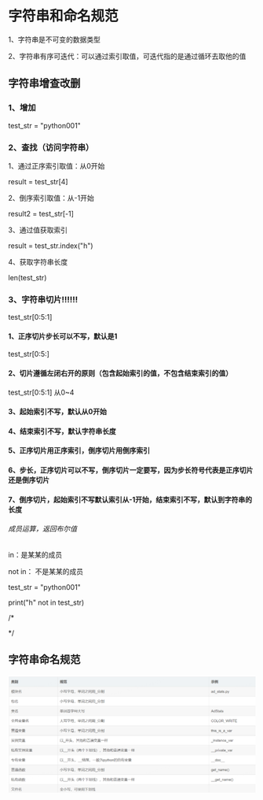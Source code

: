 # 字符串和命名规范

1、字符串是不可变的数据类型

2、字符串有序可迭代：可以通过索引取值，可迭代指的是通过循环去取他的值

## 字符串增查改删

### 1、增加

test_str = "python001"

### 2、查找（访问字符串）

1、通过正序索引取值：从0开始

result = test_str[4]

2、倒序索引取值：从-1开始

result2 = test_str[-1]

3、通过值获取索引

result = test_str.index("h")

4、获取字符串长度

len(test_str)

### 3、字符串切片!!!!!!

test_str[0:5:1]

#### 1、正序切片步长可以不写，默认是1

test_str[0:5:]

#### 2、切片遵循左闭右开的原则（包含起始索引的值，不包含结束索引的值）

test_str[0:5:1]  从0~4

#### 3、起始索引不写，默认从0开始

#### 4、结束索引不写，默认字符串长度

#### 5、正序切片用正序索引，倒序切片用倒序索引

#### 6、步长，正序切片可以不写，倒序切片一定要写，因为步长符号代表是正序切片还是倒序切片

#### 7、倒序切片，起始索引不写默认索引从-1开始，结束索引不写，默认到字符串的长度

###### 成员运算，返回布尔值

in：是某某的成员

not in： 不是某某的成员

test_str = "python001"

print("h" not in test_str)

/*

[^]: False

*/

## 字符串命名规范

 ![1723432651315](picture/1723432651315.png)

